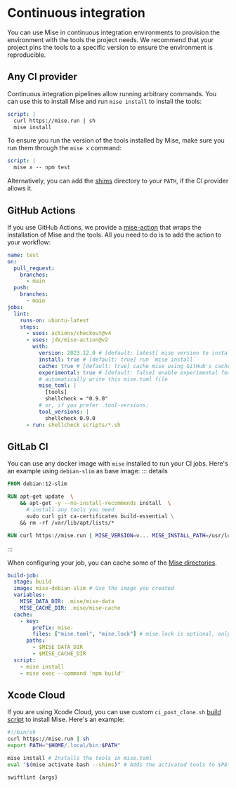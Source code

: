 # Continuous integration

You can use Mise in continuous integration environments to provision the environment with the tools the project needs.
We recommend that your project pins the tools to a specific version to ensure the environment is reproducible.

## Any CI provider

Continuous integration pipelines allow running arbitrary commands. You can use this to install Mise and run `mise install` to install the tools:

```yaml
script: |
  curl https://mise.run | sh
  mise install
```

To ensure you run the version of the tools installed by Mise, make sure you run them through the `mise x` command:

```yaml
script: |
  mise x -- npm test
```

Alternatively, you can add the [shims](/dev-tools/shims.md) directory to your `PATH`, if the CI provider allows it.

## GitHub Actions

If you use GitHub Actions, we provide a [mise-action](https://github.com/jdx/mise-action) that wraps the installation of Mise and the tools. All you need to do is to add the action to your workflow:

```yaml
name: test
on:
  pull_request:
    branches:
      - main
  push:
    branches:
      - main
jobs:
  lint:
    runs-on: ubuntu-latest
    steps:
      - uses: actions/checkout@v4
      - uses: jdx/mise-action@v2
        with:
          version: 2023.12.0 # [default: latest] mise version to install
          install: true # [default: true] run `mise install`
          cache: true # [default: true] cache mise using GitHub's cache
          experimental: true # [default: false] enable experimental features
          # automatically write this mise.toml file
          mise_toml: |
            [tools]
            shellcheck = "0.9.0"
          # or, if you prefer .tool-versions:
          tool_versions: |
            shellcheck 0.9.0
      - run: shellcheck scripts/*.sh
```

## GitLab CI

You can use any docker image with `mise` installed to run your CI jobs.
Here's an example using `debian-slim` as base image:
::: details

```dockerfile
FROM debian:12-slim

RUN apt-get update  \
    && apt-get -y --no-install-recommends install  \
      # install any tools you need
      sudo curl git ca-certificates build-essential \
    && rm -rf /var/lib/apt/lists/*

RUN curl https://mise.run | MISE_VERSION=v... MISE_INSTALL_PATH=/usr/local/bin/mise sh
```

:::

When configuring your job, you can cache some of the [Mise directories](/directories).

```yaml
build-job:
  stage: build
  image: mise-debian-slim # Use the image you created
  variables:
    MISE_DATA_DIR: .mise/mise-data
    MISE_CACHE_DIR: .mise/mise-cache
  cache:
    - key:
        prefix: mise-
        files: ["mise.toml", "mise.lock"] # mise.lock is optional, only if using `lockfile = true`
      paths:
        - $MISE_DATA_DIR
        - $MISE_CACHE_DIR
  script:
    - mise install
    - mise exec --command 'npm build'
```

## Xcode Cloud

If you are using Xcode Cloud, you can use custom `ci_post_clone.sh` [build script](https://developer.apple.com/documentation/xcode/writing-custom-build-scripts) to install Mise. Here's an example:

```bash
#!/bin/sh
curl https://mise.run | sh
export PATH="$HOME/.local/bin:$PATH"

mise install # Installs the tools in mise.toml
eval "$(mise activate bash --shims)" # Adds the activated tools to $PATH

swiftlint {args}
```
